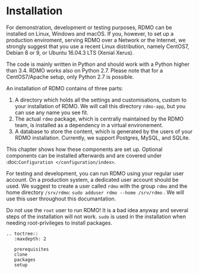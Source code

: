 # Installation

For demonstration, development or testing purposes, RDMO can be installed on Linux, Windows and macOS. If you, however, to set up a production enviroment, serving RDMO over a Network or the Internet, we strongly suggest that you use a recent Linux distribution, namely CentOS7, Debian 8 or 9, or Ubuntu 16.04.3 LTS (Xenial Xerus).

The code is mainly written in Python and should work with a Python higher than 3.4. RDMO works also on Python 2.7. Please note that for a CentOS7/Apache setup, only Python 2.7 is possible.

An installation of RDMO contains of three parts:

1) A directory which holds all the settings and customisations, custom to your installation of RDMO. We will call this directory `rdmo-app`, but you can use any name you see fit.
2) The actual `rdmo` package, which is centrally maintained by the RDMO team, is installed as a dependency in a virtual environement.
3) A database to store the content, which is generated by the users of your RDMO installation. Currently, we support Postgres, MySQL, and SQLite.

This chapter shows how these components are set up. Optional components can be installed afterwards and are covered under :doc:`Configuration </configuration/index>`.

For testing and development, you can run RDMO using your regular user account. On a production system, a dedicated user account should be used. We suggest to create a user called `rdmo` with the group `rdmo` and the home directory `/srv/rdmo`: `sudo adduser rdmo --home /srv/rdmo` . We will use this user throughout this documantation.

Do not use the `root` user to run RDMO! It is a bad idea anyway and several steps of the installation will not work. `sudo` is used in the installation when needing root-privileges to install packages.


```eval_rst
.. toctree::
   :maxdepth: 2

   prerequisites
   clone
   packages
   setup
```
